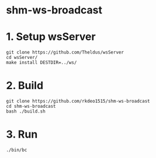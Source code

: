 # shm-ws-broadcast

# 1. Setup wsServer
```
git clone https://github.com/Theldus/wsServer
cd wsServer/
make install DESTDIR=../ws/
```

# 2. Build
```
git clone https://github.com/rkdeo1515/shm-ws-broadcast
cd shm-ws-broadcast
bash ./build.sh
```

# 3. Run
```
./bin/bc
```

